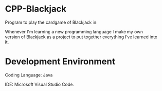 # CPP-Blackjack
Program to play the cardgame of Blackjack in  <Java>

Whenever I'm learning a new programming language I make my own version of Blackjack as a project to put together everything I've learned into it.


# Development Environment
Coding Language: Java

IDE: Microsoft Visual Studio Code.

